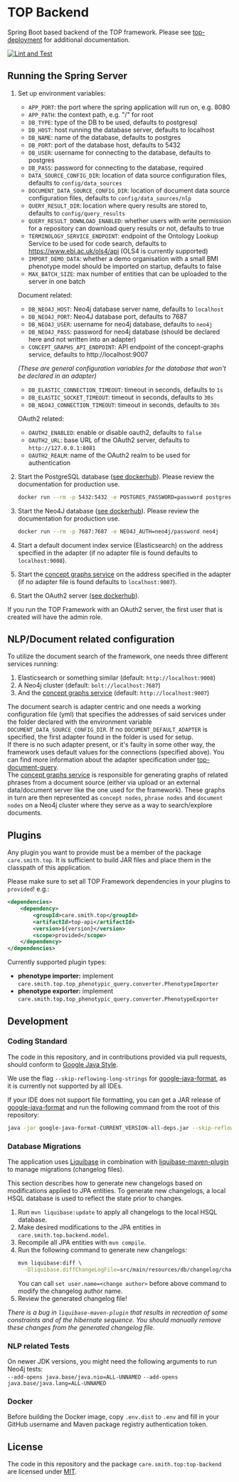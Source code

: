 # TOP Backend

Spring Boot based backend of the TOP framework. Please see [top-deployment](https://onto-med.github.io/top-deployment)
for additional documentation.

[![Lint and Test](https://github.com/Onto-Med/top-backend/actions/workflows/lint-and-test.yml/badge.svg)](https://github.com/Onto-Med/top-backend/actions/workflows/lint-and-test.yml)

## Running the Spring Server

1. Set up environment variables:
    * `APP_PORT`: the port where the spring application will run on, e.g. 8080
    * `APP_PATH`: the context path, e.g. "/" for root
    * `DB_TYPE`: type of the DB to be used, defaults to postgresql
    * `DB_HOST`: host running the database server, defaults to localhost
    * `DB_NAME`: name of the database, defaults to postgres
    * `DB_PORT`: port of the database host, defaults to 5432
    * `DB_USER`: username for connecting to the database, defaults to postgres
    * `DB_PASS`: password for connecting to the database, required
    * `DATA_SOURCE_CONFIG_DIR`: location of data source configuration files, defaults to `config/data_sources`
    * `DOCUMENT_DATA_SOURCE_CONFIG_DIR`: location of document data source configuration files, defaults to `config/data_sources/nlp`
    * `QUERY_RESULT_DIR`: location where query results are stored to, defaults to `config/query_results`
    * `QUERY_RESULT_DOWNLOAD_ENABLED`: whether users with write permission for a repository can download query results
      or not, defaults to true
    * `TERMINOLOGY_SERVICE_ENDPOINT`: endpoint of the Ontology Lookup Service to be used for code search, defaults
      to https://www.ebi.ac.uk/ols4/api (OLS4 is currently supported)
    * `IMPORT_DEMO_DATA`: whether a demo organisation with a small BMI phenotype model should be imported on startup,
      defaults to false
    * `MAX_BATCH_SIZE`: max number of entities that can be uploaded to the server in one batch

   Document related:
    * `DB_NEO4J_HOST`: Neo4j database server name, defaults to `localhost`
    * `DB_NEO4J_PORT`: Neo4J database port, defaults to 7687
    * `DB_NEO4J_USER`: username for neo4j database, defaults to `neo4j`
    * `DB_NEO4J_PASS`: password for neo4j database (should be declared here and not written into an adapter)
    * `CONCEPT_GRAPHS_API_ENDPOINT`: API endpoint of the concept-graphs service, defaults to http\://localhost:9007

   *(These are general configuration variables for the database that won't be declared in an adapter)*  
    * `DB_ELASTIC_CONNECTION_TIMEOUT`: timeout in seconds, defaults to `1s`
    * `DB_ELASTIC_SOCKET_TIMEOUT`: timeout in seconds, defaults to `30s`
    * `DB_NEO4J_CONNECTION_TIMEOUT`: timeout in seconds, defaults to `30s`  

   OAuth2 related:
    * `OAUTH2_ENABLED`: enable or disable oauth2, defaults to `false`
    * `OAUTH2_URL`: base URL of the OAuth2 server, defaults to `http://127.0.0.1:8081`
    * `OAUTH2_REALM`: name of the OAuth2 realm to be used for authentication
2. Start the PostgreSQL database ([see dockerhub](https://hub.docker.com/_/postgres)). Please review the documentation
   for production use.
    ```sh
    docker run --rm -p 5432:5432 -e POSTGRES_PASSWORD=password postgres
    ```
3. Start the Neo4J database ([see dockerhub](https://hub.docker.com/_/neo4j)). Please review the documentation for
   production use.
    ```sh
    docker run --rm -p 7687:7687 -e NEO4J_AUTH=neo4j/password neo4j
    ```
4. Start a default document index service (Elasticsearch) on the address specified in the adapter (if no adapter file is found defaults to `localhost:9008`).

5. Start the [concept graphs service](https://github.com/Onto-Med/concept-graphs) on the address specified in the adapter (if no adapter file is found defaults to `localhost:9007`).

6. Start the OAuth2 server ([see dockerhub](https://hub.docker.com/r/bitnami/keycloak)).

If you run the TOP Framework with an OAuth2 server, the first user that is created will have the admin role.

## NLP/Document related configuration

To utilize the document search of the framework, one needs three different services running: 
1. Elasticsearch or something similar (default: `http://localhost:9008`)
2. A Neo4j cluster (default: `bolt://localhost:7687`)
3. And the [concept graphs service](https://github.com/Onto-Med/concept-graphs) (default: `http://localhost:9007`)

The document search is adapter centric and one needs a working configuration file (yml) that specifies the addresses of said services
under the folder declared with the environment variable `DOCUMENT_DATA_SOURCE_CONFIG_DIR`.
If no `DOCUMENT_DEFAULT_ADAPTER` is specified, the first adapter found in the folder is used for setup.  
If there is no such adapter present, or it's faulty in some other way, the framework uses default values for the connections (specified above).
You can find more information about the adapter specification under [top-document-query](https://github.com/Onto-Med/top-document-query).  
The [concept graphs service](https://github.com/Onto-Med/concept-graphs) is responsible for generating graphs of related phrases from a document source (either via upload or an external data/document server like the one used for the framework).
These graphs in turn are then represented as `concept nodes`, `phrase nodes` and `document nodes` on a Neo4j cluster where they serve as a way to search/explore documents.  

## Plugins

Any plugin you want to provide must be a member of the package `care.smith.top`.
It is sufficient to build JAR files and place them in the classpath of this application.

Please make sure to set all TOP Framework dependencies in your plugins to `provided`! e.g.:

```xml
<dependencies>
    <dependency>
        <groupId>care.smith.top</groupId>
        <artifactId>top-api</artifactId>
        <version>${version}</version>
        <scope>provided</scope>
    </dependency>
</dependencies>
```

Currently supported plugin types:

* **phenotype importer:** implement `care.smith.top.top_phenotypic_query.converter.PhenotypeImporter`
* **phenotype exporter:** implement `care.smith.top.top_phenotypic_query.converter.PhenotypeExporter`

## Development

### Coding Standard

The code in this repository, and in contributions provided via pull requests, should conform
to [Google Java Style](https://google.github.io/styleguide/javaguide.html).

We use the flag `--skip-reflowing-long-strings` for [google-java-format](https://github.com/google/google-java-format),
as it is currently not supported by all IDEs.  

If your IDE does not support file formatting, you can get a JAR release of [google-java-format](https://github.com/google/google-java-format) and run the
following command from the root of this repository:  
```sh
java -jar google-java-format-CURRENT_VERSION-all-deps.jar --skip-reflowing-long-strings --replace $(git ls-files *.java)
```

### Database Migrations

The application uses [Liquibase](https://www.liquibase.org) in combination with
[liquibase-maven-plugin](https://docs.liquibase.com/tools-integrations/maven/home.html) to manage migrations (changelog
files).

This section describes how to generate new changelogs based on modifications applied to JPA entities.
To generate new changelogs, a local HSQL database is used to reflect the state prior to changes.

1. Run `mvn liquibase:update` to apply all changelogs to the local HSQL database.
2. Make desired modifications to the JPA entities in `care.smith.top.backend.model`.
3. Recompile all JPA entities with `mvn compile`.
4. Run the following command to generate new changelogs:
   ```sh
   mvn liquibase:diff \
     -Dliquibase.diffChangeLogFile=src/main/resources/db/changelog/changesets/<timestamp>-<changelog name>.yaml
   ```
   You can call `set user.name=<change author>` before above command to modify the changelog author name.
5. Review the generated changelog file!

*There is a bug in `liquibase-maven-plugin` that results in recreation of some constraints and of the hibernate
sequence.
You should manually remove these changes from the generated changelog file.*

### NLP related Tests

On newer JDK versions, you might need the following arguments to run Neo4j tests:  
`--add-opens java.base/java.nio=ALL-UNNAMED`
`--add-opens java.base/java.lang=ALL-UNNAMED`

### Docker

Before building the Docker image, copy `.env.dist` to `.env` and fill in your GitHub username and Maven package registry authentication token.

## License

The code in this repository and the package `care.smith.top:top-backend` are licensed under [MIT](LICENSE).
